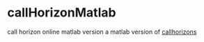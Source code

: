 # callHorizonMatlab
call horizon online matlab version
a matlab version of [callhorizons](https://github.com/mommermi/callhorizons) 
